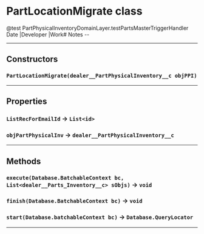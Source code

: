 # PartLocationMigrate class

@test PartPhysicalInventoryDomainLayer.testPartsMasterTriggerHandler Date |Developer |Work# Notes --

***

## Constructors

### `PartLocationMigrate(dealer__PartPhysicalInventory__c objPPI)`

***

## Properties

### `ListRecForEmailId` → `List<id>`

### `objPartPhysicalInv` → `dealer__PartPhysicalInventory__c`

***

## Methods

### `execute(Database.BatchableContext bc, List<dealer__Parts_Inventory__c> sObjs)` → `void`

### `finish(Database.BatchableContext bc)` → `void`

### `start(Database.batchableContext bc)` → `Database.QueryLocator`

***

